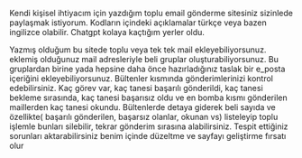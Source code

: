 Kendi kişisel ihtiyacım için yazdığım toplu email gönderme sitesiniz sizinlede paylaşmak istiyorum.
Kodların içindeki açıklamalar türkçe veya bazen ingilizce olabilir. Chatgpt kolaya kaçtığım yerler oldu.

Yazmış olduğum bu sitede toplu veya tek tek mail ekleyebiliyorsunuz.
eklemiş olduğunuz mail adresleriyle beli gruplar oluşturabiliyorsunuz.
Bu gruplardan birine yada hepsine daha önce hazırladığınız taslak bir e_posta içeriğini ekleyebiliyorsunuz.
Bültenler kısmında gönderimlerinizi kontrol edebilirsiniz. Kaç görev var, kaç tanesi başarılı gönderildi, kaç tanesi bekleme sırasında, kaç tanesi başarısız oldu
ve en bomba kısmı gönderilen maillerden kaç tanesi okundu.
Bültenlerde detaya giderek beli sayıda ve özellikte( başarılı gönderilen, başarsız olanlar, okunan vs) listeleyip toplu işlemle bunları silebilir, tekrar gönderim sırasına alabilirsiniz.
Tespit ettiğiniz sorunları aktarabilirsiniz benim içinde düzeltme ve sayfayı geliştirme fırsatı olur


